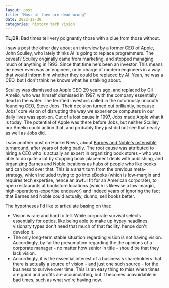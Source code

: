 ```yaml
---
layout: post
title: "Most of them are dead wrong"
date: 2022-12-30
categories: history tech vision
---
```

**TL;DR**: Bad times tell very poignantly those with a clue from those without.

I saw a post the other day about an interview by a former CEO of Apple, John Sculley, who lately thinks AI is going to replace programmers. The caveat? Sculley originally came from marketing, and stopped managing much of anything in 1993. Since that time he's been an investor. This means he never even was an engineer, or in charge of modern engineers in a way that would inform him whether they could be replaced by AI. Yeah, he was a CEO, but I don't think he knows what he's talking about.

Sculley was dismissed as Apple CEO 29 years ago, and replaced by Gil Amelio, who was himself dismissed in 1997, with the company essentially dead in the water. The terrified investors called in the notoriously uncouth founding CEO, Steve Jobs. Their decision turned out brilliantly, because Jobs' core vision of disrupting the way we experience computers in our daily lives was spot-on. Out of a lost cause in 1997, Jobs made Apple what it is today. The potential of Apple was there before Jobs, but neither Sculley nor Amelio could action that, and probably they just did not see that nearly as well as Jobs did.

I saw another post on HackerNews, about [Barnes and Noble's ostensible turnaround](https://tedgioia.substack.com/p/what-can-we-learn-from-barnes-and), after years of doing badly. The root cause was attributed to hiring a CEO who is actually an expert in organizing book stores – who was able to do quite a lot by stopping book placement deals with publishing, and organizing Barnes and Noble locations as hubs of people who like books and can bond over that. This is a shart turn from the previous meta-strategy, which included trying to go into eBooks (which is low-margin and requires tech expertise, hence an awful fit for an American corporate), to open restaurants at bookstore locations (which is likewise a low-margin, high-operations-expertise endeavor) and indeed years of ignoring the fact that Barnes and Noble could actually, dunno, sell books better.

The hypotheses I'd like to articulate basing on that:
- Vision is rare and hard to tell. While corporate survival selects essentially for optics, like being able to make up hypey headlines, visionary types don't need that much of that facility, hence don't develop it.
- The only long-term stable situation regarding vision is not having vision. Accordingly, by far the presumption regarding the the opinions of a corporate manager - no matter how senior in title - should be that they lack vision.
- Accordingly, it is the essential interest of a business's shareholders that there is actually a source of vision - and just one such source - for the business to survive over time. This is an easy thing to miss when times are good and profits are accumulating, but it becomes unavoidable in bad times, such as what we're having now.
